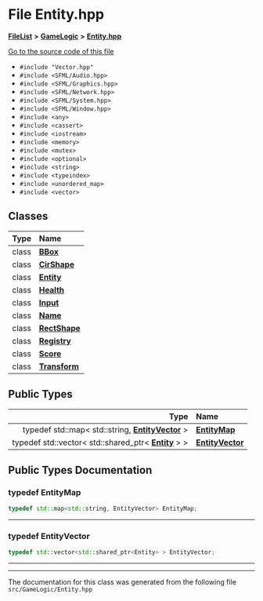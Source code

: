 

# File Entity.hpp



[**FileList**](files.md) **>** [**GameLogic**](dir_43a675281a639807a8e84134baca4472.md) **>** [**Entity.hpp**](GameLogic_2Entity_8hpp.md)

[Go to the source code of this file](GameLogic_2Entity_8hpp_source.md)



* `#include "Vector.hpp"`
* `#include <SFML/Audio.hpp>`
* `#include <SFML/Graphics.hpp>`
* `#include <SFML/Network.hpp>`
* `#include <SFML/System.hpp>`
* `#include <SFML/Window.hpp>`
* `#include <any>`
* `#include <cassert>`
* `#include <iostream>`
* `#include <memory>`
* `#include <mutex>`
* `#include <optional>`
* `#include <string>`
* `#include <typeindex>`
* `#include <unordered_map>`
* `#include <vector>`















## Classes

| Type | Name |
| ---: | :--- |
| class | [**BBox**](classBBox.md) <br> |
| class | [**CirShape**](classCirShape.md) <br> |
| class | [**Entity**](classEntity.md) <br> |
| class | [**Health**](classHealth.md) <br> |
| class | [**Input**](classInput.md) <br> |
| class | [**Name**](className.md) <br> |
| class | [**RectShape**](classRectShape.md) <br> |
| class | [**Registry**](classRegistry.md) <br> |
| class | [**Score**](classScore.md) <br> |
| class | [**Transform**](classTransform.md) <br> |


## Public Types

| Type | Name |
| ---: | :--- |
| typedef std::map&lt; std::string, [**EntityVector**](GameLogic_2Entity_8hpp.md#typedef-entityvector) &gt; | [**EntityMap**](#typedef-entitymap)  <br> |
| typedef std::vector&lt; std::shared\_ptr&lt; [**Entity**](classEntity.md) &gt; &gt; | [**EntityVector**](#typedef-entityvector)  <br> |
















































## Public Types Documentation




### typedef EntityMap 

```C++
typedef std::map<std::string, EntityVector> EntityMap;
```




<hr>



### typedef EntityVector 

```C++
typedef std::vector<std::shared_ptr<Entity> > EntityVector;
```




<hr>

------------------------------
The documentation for this class was generated from the following file `src/GameLogic/Entity.hpp`

